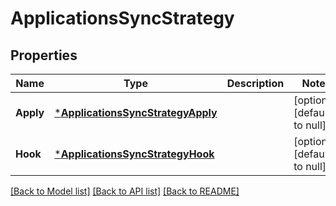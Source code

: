 # ApplicationsSyncStrategy

## Properties
Name | Type | Description | Notes
------------ | ------------- | ------------- | -------------
**Apply** | [***ApplicationsSyncStrategyApply**](applicationsSyncStrategyApply.md) |  | [optional] [default to null]
**Hook** | [***ApplicationsSyncStrategyHook**](applicationsSyncStrategyHook.md) |  | [optional] [default to null]

[[Back to Model list]](../README.md#documentation-for-models) [[Back to API list]](../README.md#documentation-for-api-endpoints) [[Back to README]](../README.md)

